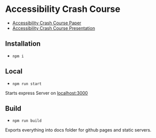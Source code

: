 # Accessibility Crash Course

- [Accessibility Crash Course Paper](https://dario-baumberger.github.io/accessibility-crash-course/)
- [Accessibility Crash Course Presentation](https://dario-baumberger.github.io/accessibility-crash-course/presentation/0)

## Installation
- `npm i`

## Local
- `npm run start`

Starts express Server on [localhost:3000](localhost:3000)

## Build
- `npm run build`

Exports everything into docs folder for github pages and static servers.
